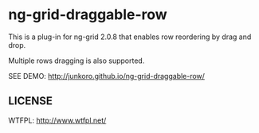 ng-grid-draggable-row
=====================

This is a plug-in for ng-grid 2.0.8 that enables row reordering by drag and drop.

Multiple rows dragging is also supported.

SEE DEMO: http://junkoro.github.io/ng-grid-draggable-row/

LICENSE
-------

WTFPL: http://www.wtfpl.net/
